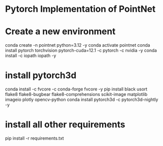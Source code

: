 # Pytorch Implementation of PointNet

# Create a new environment

conda create -n pointnet python=3.12 -y
conda activate pointnet
conda install pytorch torchvision pytorch-cuda=12.1 -c pytorch -c nvidia -y
conda install -c iopath iopath -y

# install pytorch3d

conda install -c fvcore -c conda-forge fvcore -y
pip install black usort flake8 flake8-bugbear flake8-comprehensions scikit-image matplotlib imageio plotly opencv-python
conda install pytorch3d -c pytorch3d-nightly -y

# install all other requirements
pip install -r requirements.txt